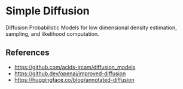 # Simple Diffusion

Diffusion Probabilistic Models for low dimensional density estimation, sampling, and likelihood computation.

## References

* https://github.com/acids-ircam/diffusion_models
* https://github.dev/openai/improved-diffusion
* https://huggingface.co/blog/annotated-diffusion
